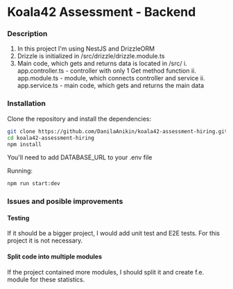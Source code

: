 # Koala42 Assessment - Backend

### Description
1) In this project I'm using NestJS and DrizzleORM
2) Drizzle is initialized in /src/drizzle/drizzle.module.ts
3) Main code, which gets and returns data is located in /src/
   i. app.controller.ts - controller with only 1 Get method function
   ii. app.module.ts - module, which connects controller and service
   ii. app.service.ts - main code, which gets and returns the main data

### Installation
Clone the repository and install the dependencies:

```bash
git clone https://github.com/DanilaAnikin/koala42-assessment-hiring.git
cd koala42-assessment-hiring
npm install
```
You'll need to add DATABASE_URL to your .env file

Running:
```bash
npm run start:dev
```

### Issues and posible improvements
#### Testing
If it should be a bigger project, I would add unit test and E2E tests. For this project it is not necessary.

#### Split code into multiple modules
If the project contained more modules, I should split it and create f.e. module for these statistics.
